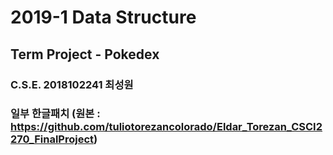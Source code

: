 # 2019-1 Data Structure
## Term Project - Pokedex
### C.S.E. 2018102241 최성원
### 일부 한글패치 (원본 : https://github.com/tuliotorezancolorado/Eldar_Torezan_CSCI2270_FinalProject)
